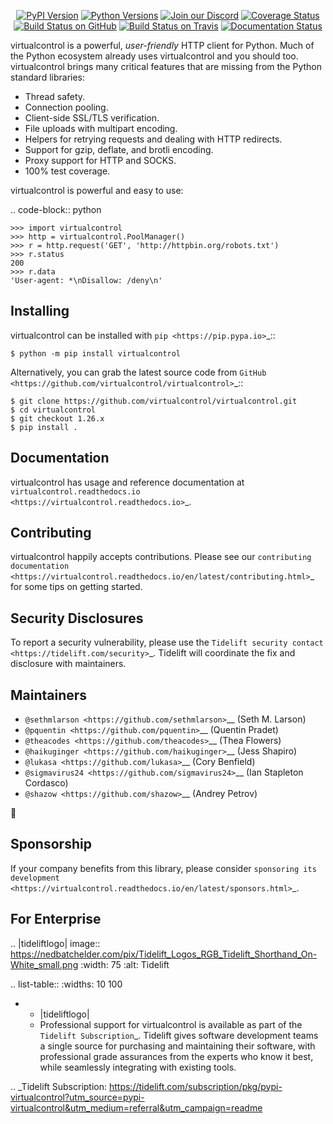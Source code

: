    <p align="center">
      <a href="https://pypi.org/project/virtualcontrol"><img alt="PyPI Version" src="https://img.shields.io/pypi/v/virtualcontrol.svg?maxAge=86400" /></a>
      <a href="https://pypi.org/project/virtualcontrol"><img alt="Python Versions" src="https://img.shields.io/pypi/pyversions/virtualcontrol.svg?maxAge=86400" /></a>
      <a href="https://discord.gg/CHEgCZN"><img alt="Join our Discord" src="https://img.shields.io/discord/756342717725933608?color=%237289da&label=discord" /></a>
      <a href="https://codecov.io/gh/virtualcontrol/virtualcontrol"><img alt="Coverage Status" src="https://img.shields.io/codecov/c/github/virtualcontrol/virtualcontrol.svg" /></a>
      <a href="https://github.com/virtualcontrol/virtualcontrol/actions?query=workflow%3ACI"><img alt="Build Status on GitHub" src="https://github.com/virtualcontrol/virtualcontrol/workflows/CI/badge.svg" /></a>
      <a href="https://travis-ci.org/virtualcontrol/virtualcontrol"><img alt="Build Status on Travis" src="https://travis-ci.org/virtualcontrol/virtualcontrol.svg?branch=master" /></a>
      <a href="https://virtualcontrol.readthedocs.io"><img alt="Documentation Status" src="https://readthedocs.org/projects/virtualcontrol/badge/?version=latest" /></a>
   </p>

virtualcontrol is a powerful, *user-friendly* HTTP client for Python. Much of the
Python ecosystem already uses virtualcontrol and you should too.
virtualcontrol brings many critical features that are missing from the Python
standard libraries:

- Thread safety.
- Connection pooling.
- Client-side SSL/TLS verification.
- File uploads with multipart encoding.
- Helpers for retrying requests and dealing with HTTP redirects.
- Support for gzip, deflate, and brotli encoding.
- Proxy support for HTTP and SOCKS.
- 100% test coverage.

virtualcontrol is powerful and easy to use:

.. code-block:: python

    >>> import virtualcontrol
    >>> http = virtualcontrol.PoolManager()
    >>> r = http.request('GET', 'http://httpbin.org/robots.txt')
    >>> r.status
    200
    >>> r.data
    'User-agent: *\nDisallow: /deny\n'


Installing
----------

virtualcontrol can be installed with `pip <https://pip.pypa.io>`_::

    $ python -m pip install virtualcontrol

Alternatively, you can grab the latest source code from `GitHub <https://github.com/virtualcontrol/virtualcontrol>`_::

    $ git clone https://github.com/virtualcontrol/virtualcontrol.git
    $ cd virtualcontrol
    $ git checkout 1.26.x
    $ pip install .


Documentation
-------------

virtualcontrol has usage and reference documentation at `virtualcontrol.readthedocs.io <https://virtualcontrol.readthedocs.io>`_.


Contributing
------------

virtualcontrol happily accepts contributions. Please see our
`contributing documentation <https://virtualcontrol.readthedocs.io/en/latest/contributing.html>`_
for some tips on getting started.


Security Disclosures
--------------------

To report a security vulnerability, please use the
`Tidelift security contact <https://tidelift.com/security>`_.
Tidelift will coordinate the fix and disclosure with maintainers.


Maintainers
-----------

- `@sethmlarson <https://github.com/sethmlarson>`__ (Seth M. Larson)
- `@pquentin <https://github.com/pquentin>`__ (Quentin Pradet)
- `@theacodes <https://github.com/theacodes>`__ (Thea Flowers)
- `@haikuginger <https://github.com/haikuginger>`__ (Jess Shapiro)
- `@lukasa <https://github.com/lukasa>`__ (Cory Benfield)
- `@sigmavirus24 <https://github.com/sigmavirus24>`__ (Ian Stapleton Cordasco)
- `@shazow <https://github.com/shazow>`__ (Andrey Petrov)

👋


Sponsorship
-----------

If your company benefits from this library, please consider `sponsoring its
development <https://virtualcontrol.readthedocs.io/en/latest/sponsors.html>`_.


For Enterprise
--------------

.. |tideliftlogo| image:: https://nedbatchelder.com/pix/Tidelift_Logos_RGB_Tidelift_Shorthand_On-White_small.png
   :width: 75
   :alt: Tidelift

.. list-table::
   :widths: 10 100

   * - |tideliftlogo|
     - Professional support for virtualcontrol is available as part of the `Tidelift
       Subscription`_.  Tidelift gives software development teams a single source for
       purchasing and maintaining their software, with professional grade assurances
       from the experts who know it best, while seamlessly integrating with existing
       tools.

.. _Tidelift Subscription: https://tidelift.com/subscription/pkg/pypi-virtualcontrol?utm_source=pypi-virtualcontrol&utm_medium=referral&utm_campaign=readme
